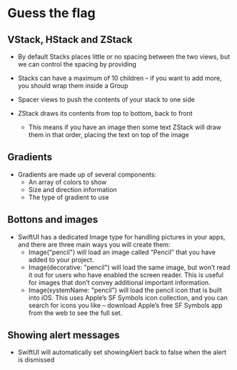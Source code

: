 # Guess the flag

## VStack, HStack and ZStack

* By default Stacks places little or no spacing between the two views, but we can control the spacing by providing
* Stacks can have a maximum of 10 children – if you want to add more, you should wrap them inside a Group
* Spacer views to push the contents of your stack to one side
* ZStack draws its contents from top to bottom, back to front

  * This means if you have an image then some text ZStack will draw them in that order, placing the text on top of the image

## Gradients

* Gradients are made up of several components:
  * An array of colors to show
  * Size and direction information
  * The type of gradient to use

## Bottons and images

* SwiftUI has a dedicated Image type for handling pictures in your apps, and there are three main ways you will create them:
  * Image("pencil") will load an image called “Pencil” that you have added to your project.
  * Image(decorative: "pencil") will load the same image, but won’t read it out for users who have enabled the screen reader. This is useful for images that don’t convey additional important information.
  * Image(systemName: "pencil") will load the pencil icon that is built into iOS. This uses Apple’s SF Symbols icon collection, and you can search for icons you like – download Apple’s free SF Symbols app from the web to see the full set.

## Showing alert messages

* SwiftUI will automatically set showingAlert back to false when the alert is dismissed